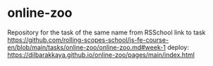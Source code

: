 # online-zoo
Repository for the task of the same name from RSSchool
link to task https://github.com/rolling-scopes-school/js-fe-course-en/blob/main/tasks/online-zoo/online-zoo.md#week-1
deploy: https://dilbarakkaya.github.io/online-zoo/pages/main/index.html 